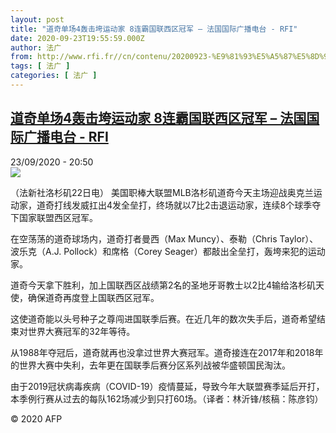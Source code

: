 ```yaml
---
layout: post
title: "道奇单场4轰击垮运动家 8连霸国联西区冠军 – 法国国际广播电台 - RFI"
date: 2020-09-23T19:55:59.000Z
author: 法广
from: http://www.rfi.fr//cn/contenu/20200923-%E9%81%93%E5%A5%87%E5%8D%95%E5%9C%BA4%E8%BD%B0%E5%87%BB%E5%9E%AE%E8%BF%90%E5%8A%A8%E5%AE%B6-8%E8%BF%9E%E9%9C%B8%E5%9B%BD%E8%81%94%E8%A5%BF%E5%8C%BA%E5%86%A0%E5%86%9B
tags: [ 法广 ]
categories: [ 法广 ]
---
```

<!--1600890959000-->
[道奇单场4轰击垮运动家 8连霸国联西区冠军 – 法国国际广播电台 - RFI](http://www.rfi.fr//cn/contenu/20200923-%E9%81%93%E5%A5%87%E5%8D%95%E5%9C%BA4%E8%BD%B0%E5%87%BB%E5%9E%AE%E8%BF%90%E5%8A%A8%E5%AE%B6-8%E8%BF%9E%E9%9C%B8%E5%9B%BD%E8%81%94%E8%A5%BF%E5%8C%BA%E5%86%A0%E5%86%9B)
------

<div>
<div>23/09/2020 - 20:50</div><img src="https://s.rfi.fr/media/display/17c5a638-fdd2-11ea-91cb-005056a98db9/w:310/p:16x9/spo0001b.200924025002.jpg"><div class="t-content__body u-clearfix">            <p>（法新社洛杉矶22日电）    美国职棒大联盟MLB洛杉矶道奇今天主场迎战奥克兰运动家，道奇打线发威扛出4发全垒打，终场就以7比2击退运动家，连续8个球季夺下国家联盟西区冠军。</p><p>    在空荡荡的道奇球场内，道奇打者曼西（Max Muncy）、泰勒（Chris Taylor）、波乐克（A.J. Pollock）和席格（Corey Seager）都敲出全垒打，轰垮来犯的运动家。</p><p>    道奇今天拿下胜利，加上国联西区战绩第2名的圣地牙哥教士以2比4输给洛杉矶天使，确保道奇再度登上国联西区冠军。</p><p>    这使道奇能以头号种子之尊闯进国联季后赛。在近几年的数次失手后，道奇希望结束对世界大赛冠军的32年等待。</p><p>    从1988年夺冠后，道奇就再也没拿过世界大赛冠军。道奇接连在2017年和2018年的世界大赛中失利，去年更在国联季后赛分区系列战被华盛顿国民淘汰。</p><p>    由于2019冠状病毒疾病（COVID-19）疫情蔓延，导致今年大联盟赛季延后开打，本季例行赛从过去的每队162场减少到只打60场。（译者：林沂锋/核稿：陈彦钧）</p>            <p class="t-copyright">© 2020 AFP</p>        </div>
</div>

